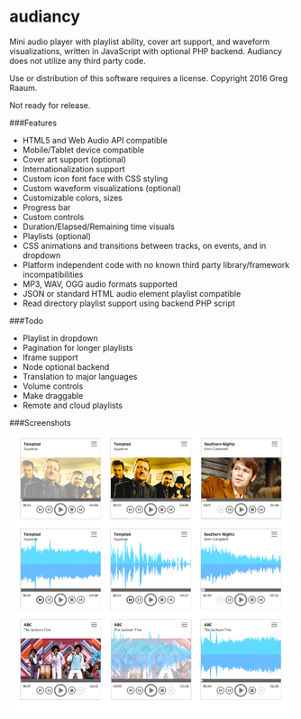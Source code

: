 # audiancy

Mini audio player with playlist ability, cover art support,  and waveform visualizations, written in JavaScript with optional PHP backend.  Audiancy does not utilize any third party code.

Use or distribution of this software requires a license.  Copyright 2016 Greg Raaum.

Not ready for release.

###Features

- HTML5 and Web Audio API compatible
- Mobile/Tablet device compatible
- Cover art support (optional)
- Internationalization support
- Custom icon font face with CSS styling
- Custom waveform visualizations (optional)
- Customizable colors, sizes
- Progress bar
- Custom controls
- Duration/Elapsed/Remaining time visuals
- Playlists (optional)
- CSS animations and transitions between tracks, on events, and in dropdown
- Platform independent code with no known third party library/framework incompatibilities
- MP3, WAV, OGG audio formats supported
- JSON or standard HTML audio element playlist compatible
- Read directory playlist support using backend PHP script

###Todo

- Playlist in dropdown
- Pagination for longer playlists
- Iframe support
- Node optional backend
- Translation to major languages
- Volume controls
- Make draggable
- Remote and cloud playlists

###Screenshots
![](screenshots/player.png)
